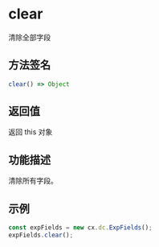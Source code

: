 # clear

清除全部字段

## 方法签名
```typescript
clear() => Object
```

## 返回值
返回 this 对象

## 功能描述
清除所有字段。

## 示例
```typescript
const expFields = new cx.dc.ExpFields();
expFields.clear();
``` 
